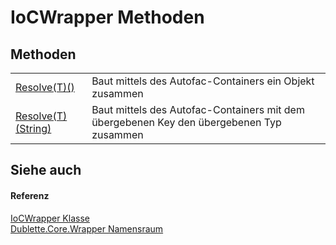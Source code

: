 # IoCWrapper Methoden




## Methoden
<table>
<tr>
<td><a href="M_Dublette_Core_Wrapper_IoCWrapper_Resolve__1.md">Resolve(T)()</a></td>
<td>Baut mittels des Autofac-Containers ein Objekt zusammen</td></tr>
<tr>
<td><a href="M_Dublette_Core_Wrapper_IoCWrapper_Resolve__1_1.md">Resolve(T)(String)</a></td>
<td>Baut mittels des Autofac-Containers mit dem übergebenen Key den übergebenen Typ zusammen</td></tr>
</table>

## Siehe auch


#### Referenz
<a href="T_Dublette_Core_Wrapper_IoCWrapper.md">IoCWrapper Klasse</a>  
<a href="N_Dublette_Core_Wrapper.md">Dublette.Core.Wrapper Namensraum</a>  
